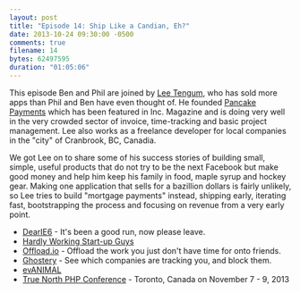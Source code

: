 ```yaml
---
layout: post
title: "Episode 14: Ship Like a Candian, Eh?"
date: 2013-10-24 09:30:00 -0500
comments: true
filename: 14
bytes: 62497595
duration: "01:05:06"
---
```


This episode Ben and Phil are joined by [Lee Tengum](http://thatleeguy.com/), who has sold more apps
than Phil and Ben have even thought of. He founded [Pancake Payments](https://pancakeapp.com/) which has
been featured in Inc. Magazine and is doing very well in the very crowded sector of invoice, time-tracking
and basic project management. Lee also works as a freelance developer for local companies in the "city"
of Cranbrook, BC, Canadia.

We got Lee on to share some of his success stories of building small, simple, useful products that do not
try to be the next Facebook but make good money and help him keep his family in food, maple syrup and hockey
gear. Making one application that sells for a bazillion dollars is fairly unlikely, so Lee tries to build
"mortgage payments" instead, shipping early, iterating fast, bootstrapping the process and focusing on revenue
from a very early point.

* [DearIE6](http://dearie6.com/) - It's been a good run, now please leave.
* [Hardly Working Start-up Guys](http://www.collegehumor.com/video/6507690/hardly-working-start-up-guys)
* [Offload.io](https://offload.io/) - Offload the work you just don't have time for onto friends.
* [Ghostery](https://www.ghostery.com/) - See which companies are tracking you, and block them.
* [evANIMAL](http://cargocollective.com/evanimal)
* [True North PHP Conference](http://truenorthphp.com/) - Toronto, Canada on November 7 - 9, 2013
